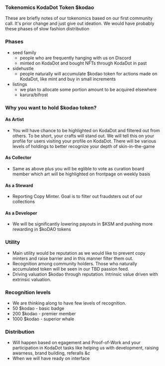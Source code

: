 ### Tokenomics KodaDot Token $kodao

These are briefly notes of our tokenomics based on our first community call. 
It's prior change and just give out ideation.
We would have probably these phases of slow fashion distribution

### Phases 
- seed family 
  - people who are frequently hanging with us on Discord
  - minted on KodaDot and bought NFTs through KodaDot in past 
- sidehustle
  - people naturally will accumulate $kodao token for actions made on KodaDot, like mint and buy in small increments   
- listings
  - we plan to allocate some portion amount to be acquired elsewhere
  - karura/bifrost

### Why you want to hold $kodao token?

#### As Artist
- You will have chance to be highlighted on KodaDot and filtered out from others. To be short, your crafts will stand out. We will tell this on your profile for users visiting your profile on KodaDot. There will be various levels of holdings to better recognize your depth of skin-in-the-game

#### As Collector
- Same as above plus you will be eglible to vote as curation board member which art will be highlighted on frontpage on weekly basis

#### As a Steward
- Reporting Copy Minter. Goal is to filter out fraudsters out of our collections

#### As a Developer
- We will be significantly lowering payouts in $KSM and pushing more rewarding in $koDAO tokens
### Utility

- Main utility would be reputation as we would like to prevent copy minters and raise barrier and in this manner filter them out.
- Recognition among community holders. Those who naturally accumulated token will be seen in our TBD passion feed.
- Driving valuation $kodao through reputation. Intrinsic value driven with extrinsic valuation.

### Recognition levels

- We are thinking along to have few levels of recognition.
- 50 $kodao - basic badge
- 200 $kodao - premier member
- 1000 $kodao - superior whale

### Distribution

- Will happen based on egagement and Proof-of-Work and your participation in KodaDot tasks like helping us with development, raising awarness, brand building, referalls &c
- When we will have ready on interface